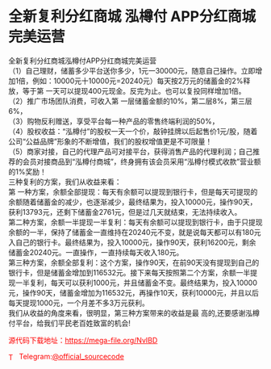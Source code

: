 # 全新复利分红商城 泓樽付  APP分红商城 完美运营

全新复利分红商城泓樽付APP分红商城完美运营 <br>（1）自己理财，储蓄多少平台送你多少，1元一30000元，随意自己操作。立即增加1倍，例如：10000元十10000元=20240元）每天按2万元的储蓄金的2%释放，等于第 一天可以提现400元现金。反完为止。也可以复投同样增加1倍。<br>（2）推广市场团队消费，可收入第 一层储蓄金额的10%，第二层8%，第三层6%，<br>（3）购物反利赠送，享受平台每一种产品的零售终端利润的50%，<br>（4）股权收益：“泓樽付”的股权一天一个价，敲钟挂牌以后起售价1元/股，随着公司“公益品牌”形象的不断增值，我们的股权增值更是不可限量！<br>（5）商家对接，自己的代理产品可对接平台，获得消售产品的代理利润；自己推荐的会员对接商品到“泓樽付商城”，终身拥有该会员采用“泓樽付模式收款”营业额的1%奖励！<br>三种复利的方案，我们从收益来看：<br>第 一种方案，余额全部提现：每天有余额可以提现到银行卡，但是每天可提现的余额随着储蓄金的减少，也逐渐减少，最终结果为，投入10000元，操作90天，获利13793元，还剩下储蓄金2761元，但是过几天就结束，无法持续收入。<br>第二种方案，余额一半提现一半复利：每天有余额可以提现到银行卡，由于只提现余额的一半，保持了储蓄金一直维持在20240元不变，就是说每天都可以有180元入自己的银行卡。最终结果为，投入10000元，操作90天，获利16200元，剩余储蓄金20240元。一直操作，一直持续每天收入180元。<br>第三种方案，余额全部复利：这个方案，操作90天，在前90天没有提现到自己的银行卡，但是储蓄金增加到116532元。接下来每天按照第二个方案，余额一半提现一半复利，每天可以获利1000元，并且储蓄金不变。最终结果为，投入10000元，操作90天，储蓄金增加为116532元，再操作10天，获利10000元，并且以后每天提现1000元，一个月差不多3万元获利。<br>我们从收益的角度来看，很明显，第三种方案带来的收益是最 高的,还要感谢泓樽付平台，给我们平民老百姓致富的机会!<br>


<p style="color: red;">源代码下载地址：<a href="https://mega-file.org/NvIBD" style="color: red;">https://mega-file.org/NvIBD</a></p><p style="color: red;"><img src="https://cdn-icons-png.flaticon.com/512/2111/2111646.png" alt="Telegram Icon" style="width: 16px; vertical-align: middle; margin-right: 5px;">Telegram:<a href="https://t.me/official_sourcecode" style="color: red;">@official_sourcecode</a></p>